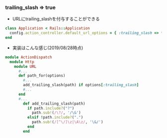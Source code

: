 ### trailing_slash => true

- URLにtrailing_slashを付与することができる
```ruby
class Application < Rails::Application
  config.action_controller.default_url_options = { :trailing_slash => true }
end
```

- 実装はこんな感じ(2019/08/28時点)
```ruby
module ActionDispatch
  module Http
    module URL
      #...
      def path_for(options)
        #...
        add_trailing_slash(path) if options[:trailing_slash]
        #...
      end
      #...
        def add_trailing_slash(path)
          if path.include?("?")
            path.sub!(/\?/, '/\&')
          elsif !path.include?(".")
            path.sub!(/[^\/]\z|\A\z/, '\&/')
          end
        end
```
